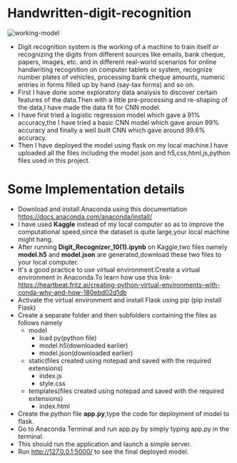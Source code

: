# Handwritten-digit-recognition
![working-model](https://github.com/muskanapp/Handwritten-digit-recognition/blob/master/GIF-200803_060503.gif)
* Digit recognition system is the working of a machine to train itself or recognizing the digits from different sources like emails, bank cheque, papers, images, etc. and in different real-world scenarios for online handwriting recognition on computer tablets or system, recognize number plates of vehicles, processing bank cheque amounts, numeric entries in forms filled up by hand (say-tax forms) and so on.
* First I have done some exploratory data analysis to discover certain features of the data.Then with a little pre-processing and re-shaping of the data,I have made the data fit for CNN model.
* I have first tried a logistic regression model which gave a 91% accuracy,the I have tried a basic CNN model which gave aroun 99% accuracy and finally a well built CNN which gave around 99.6% accuracy.
* Then I have deployed the model using flask on my local machine.I have uploaded all the files including the model json and h5,css,html,js,python files used in this project.
# Some Implementation details
* Download and install Anaconda using this documentation https://docs.anaconda.com/anaconda/install/
* I have used **Kaggle** instead of my local computer so as to improve the computational speed,since the dataset is quite large,your local machine might hang.
* After running **Digit_Recognizer_10(1).ipynb** on Kaggle,two files namely **model.h5** and **model.json** are generated,download these two files to your local computer.
* It's a good practice to use virtual environment.Create a virtual environment in Anaconda.To learn how use this link- https://heartbeat.fritz.ai/creating-python-virtual-environments-with-conda-why-and-how-180ebd02d1db
* Activate the virtual environment and install Flask using pip (pip install Flask)
* Create a separate folder and then subfolders containing the files as follows namely 
    * model
       * load.py(python file)
       * model.h5(downloaded earlier)
       * model.json(downloaded earlier)
    * static(files created using notepad and saved with the required extensions)
       * index.js
       * style.css
    * templates(files created using notepad and saved with the required extensions)
       * index.html
* Create the python file **app.py**,type the code for deployment of model to flask.
* Go to Anaconda Terminal and run app.py by simply typing app.py in the terminal.
* This should run the application and launch a simple server. 
* Run http://127.0.0.1:5000/ to see the final deployed model.
